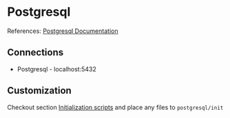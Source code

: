 # Postgresql

References: [Postgresql Documentation](https://www.postgresql.org/docs/)

## Connections

- Postgresql - localhost:5432

## Customization

Checkout section [Initialization scripts](https://hub.docker.com/_/postgres?tab=description) and place any files to `postgresql/init`
